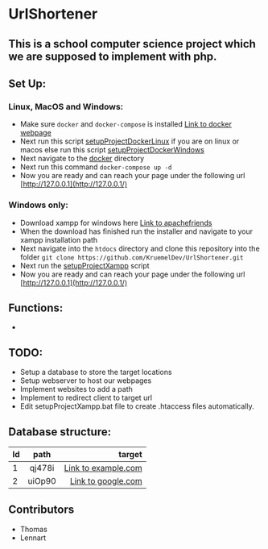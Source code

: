 # UrlShortener

## This is a school computer science project which we are supposed to implement with php.

## Set Up:
### Linux, MacOS and Windows:
- Make sure ````docker```` and ````docker-compose```` is installed [Link to docker webpage](https://www.docker.com/)
- Next run this script [setupProjectDockerLinux](./setupProjectDocker.sh) if you are on linux or macos else run this script [setupProjectDockerWindows](./setupProjectDocker.bat)
- Next navigate to the [docker](./docker/) directory
- Next run this command ````docker-compose up -d````
- Now you are ready and can reach your page under the following url [http://127.0.0.1](http://127.0.0.1/)

### Windows only:
- Download xampp for windows here [Link to apachefriends](https://www.apachefriends.org/)
- When the download has finished run the installer and navigate to your xampp installation path
- Next navigate into the ````htdocs```` directory and clone this repository into the folder ````git clone https://github.com/KruemelDev/UrlShortener.git````
- Next run the [setupProjectXampp](setupProjectXampp) script
- Now you are ready and can reach your page under the following url [http://127.0.0.1](http://127.0.0.1/)
## Functions:
- 
## TODO: 
- Setup a database to store the target locations
- Setup webserver to host our webpages
- Implement websites to add a path
- Implement to redirect client to target url
- Edit setupProjectXampp.bat file to create .htaccess files automatically.

## Database structure:
| Id         | path         | target                      |
| :----------- | :--------------: | -------------------------: |
| 1 | qj478i | [Link to example.com](http://www.example.com)  |
| 2 | uiOp90 | [Link to google.com](https://www.google.com) |


## Contributors
  - Thomas
  - Lennart
